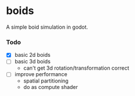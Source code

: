 # boids

A simple boid simulation in godot.

### Todo
- [x] basic 2d boids
- [ ] basic 3d boids
    - can't get 3d rotation/transformation correct
- [ ] improve performance
    - spatial partitioning
    - do as compute shader
